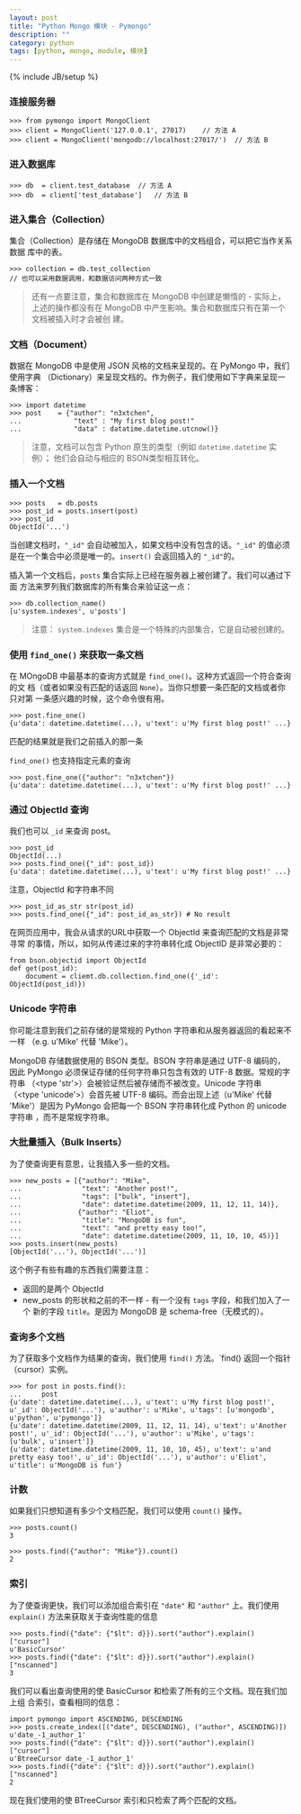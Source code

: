 ```yaml
---
layout: post
title: "Python Mongo 模块 - Pymongo"
description: ""
category: python
tags: [python, mongo, module, 模块]
---
```

{% include JB/setup %}

### 连接服务器

    >>> from pymongo import MongoClient
    >>> client = MongoClient('127.0.0.1', 27017)    // 方法 A
    >>> client = MongoClient('mongodb://localhost:27017/')  // 方法 B

### 进入数据库

    >>> db  = client.test_database  // 方法 A
    >>> db  = client['test_database']   // 方法 B

### 进入集合（Collection）

集合（Collection）是存储在 MongoDB 数据库中的文档组合，可以把它当作关系数据
库中的表。

    >>> collection = db.test_collection 
    // 也可以采用数据调用，和数据访问两种方式一致

>   还有一点要注意，集合和数据库在 MongoDB 中创建是懒惰的 - 实际上，上述的操作都没有在 MongoDB 中产生影响。集合和数据库只有在第一个文档被插入时才会被创
建。

### 文档（Document）

数据在 MongoDB 中是使用 JSON 风格的文档来呈现的。在 PyMongo 中，我们使用字典
（Dictionary）来呈现文档的。作为例子，我们使用如下字典来呈现一条博客：

    >>> import datetime
    >>> post    = {"author": "n3xtchen",
    ...             "text" : "My first blog post!"
    ...             "data" : datatime.datetime.utcnow()}

>   注意，文档可以包含 Python 原生的类型（例如 `datetime.datetime` 实例）；
他们会自动与相应的 BSON类型相互转化。

### 插入一个文档

    >>> posts   = db.posts
    >>> post_id = posts.insert(post)
    >>> post_id
    ObjectId('...')

当创建文档时，`"_id"` 会自动被加入，如果文档中没有包含的话。`"_id"` 的值必须
是在一个集合中必须是唯一的。`insert()` 会返回插入的 `"_id"`的。

插入第一个文档后，`posts` 集合实际上已经在服务器上被创建了。我们可以通过下面
方法来罗列我们数据库的所有集合来验证这一点：

    >>> db.collection_name()
    [u'system.indexes', u'posts']

>   注意： `system.indexes` 集合是一个特殊的内部集合，它是自动被创建的。

### 使用 `find_one()` 来获取一条文档

在 MOngoDB 中最基本的查询方式就是 `find_one()`。这种方式返回一个符合查询的文
档（或者如果没有匹配的话返回 `None`）。当你只想要一条匹配的文档或者你只对第
一条感兴趣的时候，这个命令很有用。

    >>> post.fine_one()
    {u'data': datetime.datetime(...), u'text': u'My first blog post!' ...}

匹配的结果就是我们之前插入的那一条

`find_one()` 也支持指定元素的查询

    >>> post.fine_one({"author": "n3xtchen"})
    {u'data': datetime.datetime(...), u'text': u'My first blog post!' ...}

### 通过 ObjectId 查询

我们也可以 `_id` 来查询 post。

    >>> post_id
    ObjectId(...)
    >>> posts.find_one({"_id": post_id})
    {u'data': datetime.datetime(...), u'text': u'My first blog post!' ...}

注意，ObjectId 和字符串不同

    >>> post_id_as_str str(post_id)
    >>> posts.find_one({"_id": post_id_as_str}) # No result

在网页应用中，我会从请求的URL中获取一个 ObjectId 来查询匹配的文档是非常寻常
的事情，所以，如何从传递过来的字符串转化成 ObjectID 是非常必要的：

    from bson.objectid import ObjectId
    def get(post_id):
        document = cliemt.db.collection.find_one({'_id': ObjectId(post_id)})

### Unicode 字符串

你可能注意到我们之前存储的是常规的 Python 字符串和从服务器返回的看起来不一样
（e.g. u'Mike' 代替 'Mike'）。

MongoDB 存储数据使用的 BSON 类型。BSON 字符串是通过 UTF-8 编码的，因此 
PyMongo 必须保证存储的任何字符串只包含有效的 UTF-8 数据。常规的字符串
（<type 'str'>）会被验证然后被存储而不被改变。Unicode 字符串
（<type 'unicode'>）会首先被 UTF-8 编码。而会出现上述（u'Mike' 代替 
'Mike'）是因为 PyMongo 会把每一个 BSON 字符串转化成 Python 的 unicode字符串
，而不是常规字符串。

### 大批量插入（Bulk Inserts）

为了使查询更有意思，让我插入多一些的文档。

    >>> new_posts = [{"author": "Mike",
    ...               "text": "Another post!",
    ...               "tags": ["bulk", "insert"],
    ...               "date": datetime.datetime(2009, 11, 12, 11, 14)},
    ...              {"author": "Eliot",
    ...               "title": "MongoDB is fun",
    ...               "text": "and pretty easy too!",
    ...               "date": datetime.datetime(2009, 11, 10, 10, 45)}]
    >>> posts.insert(new_posts)
    [ObjectId('...'), ObjectId('...')]

这个例子有些有趣的东西我们需要注意：
+ 返回的是两个 ObjectId
+ new_posts 的形状和之前的不一样 - 有一个没有 `tags` 字段，和我们加入了一个
新的字段 `title`。是因为 MongoDB 是 schema-free（无模式的）。

### 查询多个文档

为了获取多个文档作为结果的查询，我们使用 `find()` 方法。`find() 返回一个指针
（cursor）实例。

    >>> for post in posts.find():
    ...     post
    {u'date': datetime.datetime(...), u'text': u'My first blog post!', u'_id': ObjectId('...'), u'author': u'Mike', u'tags': [u'mongodb', u'python', u'pymongo']}
    {u'date': datetime.datetime(2009, 11, 12, 11, 14), u'text': u'Another post!', u'_id': ObjectId('...'), u'author': u'Mike', u'tags': [u'bulk', u'insert']}
    {u'date': datetime.datetime(2009, 11, 10, 10, 45), u'text': u'and pretty easy too!', u'_id': ObjectId('...'), u'author': u'Eliot', u'title': u'MongoDB is fun'}

### 计数

如果我们只想知道有多少个文档匹配，我们可以使用 `count()` 操作。

    >>> posts.count()
    3

    >>> posts.find({"author": "Mike"}).count()
    2

### 索引

为了使查询更快，我们可以添加组合索引在 `"date"` 和 `"author"` 上。我们使用
`explain()` 方法来获取关于查询性能的信息

    >>> posts.find({"date": {"$lt": d}}).sort("author").explain()["cursor"]
    u'BasicCursor'
    >>> posts.find({"date": {"$lt": d}}).sort("author").explain()["nscanned"]
    3

我们可以看出查询使用的使 BasicCursor 和检索了所有的三个文档。现在我们加上组
合索引，查看相同的信息：


    import pymongo import ASCENDING, DESCENDING
    >>> posts.create_index([("date", DESCENDING), ("author", ASCENDING)])
    u'date_-1_author_1'
    >>> posts.find({"date": {"$lt": d}}).sort("author").explain()["cursor"]
    u'BtreeCursor date_-1_author_1'
    >>> posts.find({"date": {"$lt": d}}).sort("author").explain()["nscanned"]
    2

现在我们使用的使 BTreeCursor 索引和只检索了两个匹配的文档。
